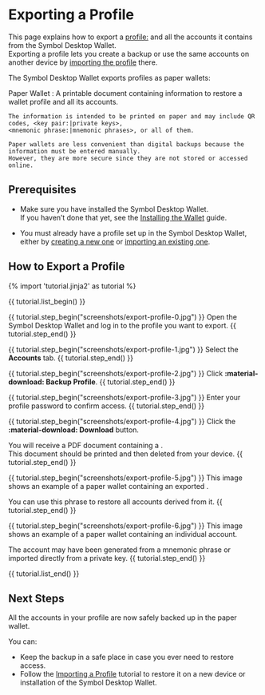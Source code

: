 # Exporting a Profile

This page explains how to export a <profile:> and all the accounts it contains from the Symbol Desktop Wallet.  
Exporting a profile lets you create a backup or use the same accounts on another device by [importing the profile](./import-profile.md) there.

The Symbol Desktop Wallet exports profiles as paper wallets:

Paper Wallet
:   A printable document containing information to restore a wallet profile and all its accounts.

    The information is intended to be printed on paper and may include QR codes, <key pair:|private keys>,
    <mnemonic phrase:|mnemonic phrases>, or all of them.

    Paper wallets are less convenient than digital backups because the information must be entered manually.  
    However, they are more secure since they are not stored or accessed online.

## Prerequisites

* Make sure you have installed the Symbol Desktop Wallet.  
If you haven’t done that yet, see the [Installing the Wallet](./install.md) guide.

* You must already have a profile set up in the Symbol Desktop Wallet, either by [creating a new one](./create-profile.md) or [importing an existing one](./import-profile.md).

## How to Export a Profile

{% import 'tutorial.jinja2' as tutorial %}

{{ tutorial.list_begin() }}

{{ tutorial.step_begin("screenshots/export-profile-0.jpg") }}
Open the Symbol Desktop Wallet and log in to the profile you want to export.
{{ tutorial.step_end() }}

{{ tutorial.step_begin("screenshots/export-profile-1.jpg") }}
Select the **Accounts** tab.
{{ tutorial.step_end() }}

{{ tutorial.step_begin("screenshots/export-profile-2.jpg") }}
Click **:material-download: Backup Profile**.
{{ tutorial.step_end() }}

{{ tutorial.step_begin("screenshots/export-profile-3.jpg") }}
Enter your profile password to confirm access.
{{ tutorial.step_end() }}

{{ tutorial.step_begin("screenshots/export-profile-4.jpg") }}
Click the **:material-download: Download** button.

You will receive a PDF document containing a <paper wallet:>.  
This document should be printed and then deleted from your device.
{{ tutorial.step_end() }}

{{ tutorial.step_begin("screenshots/export-profile-5.jpg") }}
This image shows an example of a paper wallet containing an exported <mnemonic phrase:>.

You can use this phrase to restore all accounts derived from it.
{{ tutorial.step_end() }}

{{ tutorial.step_begin("screenshots/export-profile-6.jpg") }}
This image shows an example of a paper wallet containing an individual account.

The account may have been generated from a mnemonic phrase or imported directly from a private key.
{{ tutorial.step_end() }}

{{ tutorial.list_end() }}

## Next Steps

All the accounts in your profile are now safely backed up in the paper wallet.

You can:

* Keep the backup in a safe place in case you ever need to restore access.
* Follow the [Importing a Profile](./import-profile.md) tutorial to restore it on a new device or
    installation of the Symbol Desktop Wallet.
